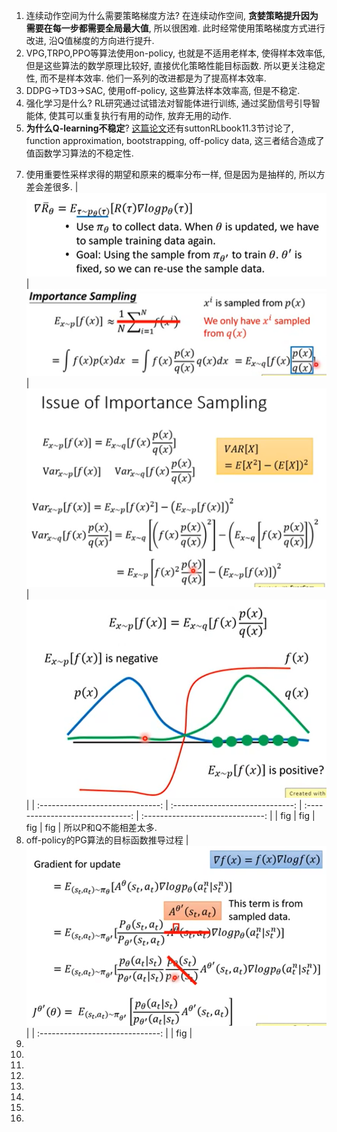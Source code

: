 1. 连续动作空间为什么需要策略梯度方法?
在连续动作空间, **贪婪策略提升因为需要在每一步都需要全局最大值**, 所以很困难. 此时经常使用策略梯度方式进行改进, 沿Q值梯度的方向进行提升.
2. VPG,TRPO,PPO等算法使用on-policy, 也就是不适用老样本, 使得样本效率低, 但是这些算法的数学原理比较好, 直接优化策略性能目标函数. 所以更关注稳定性, 而不是样本效率. 他们一系列的改进都是为了提高样本效率. 
3. DDPG->TD3->SAC, 使用off-policy, 这些算法样本效率高, 但是不稳定.
4. 强化学习是什么? 
   RL研究通过试错法对智能体进行训练, 通过奖励信号引导智能体, 使其可以重复执行有用的动作, 放弃无用的动作.
5. **为什么Q-learning不稳定**? 
   [这篇论文](http://web.mit.edu/jnt/www/Papers/J063-97-bvr-td.pdf)还有suttonRLbook11.3节讨论了, function approximation, bootstrapping, off-policy data, 这三者结合造成了值函数学习算法的不稳定性.
<!-- 6. **PPO为什么使用重要性采样**? 为什么DQN就可以使用off-policy?
   off-policy 在AC架构中不太适用, 因为AC使用off-policy时行动策略会对参数更新产生很大的影响, 如果行动策略对动作有偏向, TD更新时, 目标网络也会有偏向.如图所示
   | ![](img/2020_12_26_18_38_29.png) | ![](img/2020_12_26_18_38_44.png) | ![](img/2020_12_26_18_45_01.png) |
   | :------------------------------: | :------------------------------: | :------------------------------: |
   |              fig 1               |              fig 2               |              fig 3               |
   而重要性采样可以一定程度上缓解这个问题, 用$$P(a)/B(a)$$对TD-error进行加权, 可以缓解TD误差对权重的影响,如图3.
   而DQN可以,因为更新Q值和策略无关, 从同一个动作出发到达不同状态,其概率由环境模型决定, 与行动策略无关; 另外DQN的更新是有目标的, 不会让行动策略带跑, 但是PG算法更新时会不断远离原来的策略分布,所以要把握好远离的次数和比例都得控制好. -->
7. 使用重要性采样求得的期望和原来的概率分布一样, 但是因为是抽样的, 所以方差会差很多.
   | ![](img/2020_12_27_15_40_17.png) | ![](img/2020_12_27_15_40_39.png) | ![](img/2020_12_27_15_47_13.png) | ![](img/2020_12_27_15_50_23.png) |
   | :------------------------------: | :------------------------------: | :------------------------------: | :------------------------------: |
   |               fig                |               fig                |               fig                |               fig                |
   所以P和Q不能相差太多.
8. off-policy的PG算法的目标函数推导过程
   | ![](img/2020_12_27_16_21_55.png) |
   | :------------------------------: |
   |               fig                |
9.  
10. 
11. 
12. 
13. 
14. 
15. 
16. 